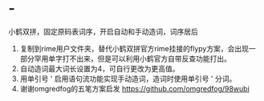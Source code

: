 # -
小鹤双拼，固定原码表词序，开启自动和手动造词，词序居后

1. 复制到rime用户文件夹，替代小鹤双拼官方rime挂接的flypy方案，会出现一部分罕用单字打不出来，但是可以利用小鹤官方自带反查功能打出。
2. 自动造词最大词长设置为4，可自行更改为更高值。
3. 用单引号 ' 启用语句流功能实现手动造词，造词时使用单引号 ' 分词。
4. 谢谢omgredfog的五笔方案启发 https://github.com/omgredfog/98wubi
